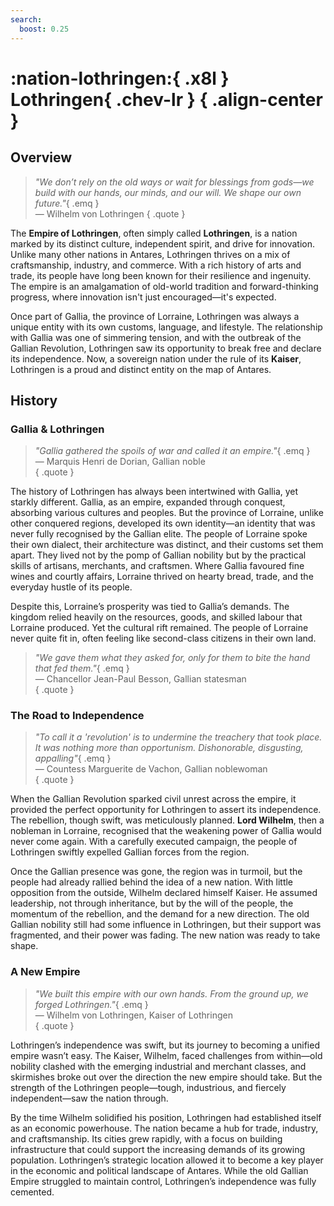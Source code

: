 ```yaml
---
search:
  boost: 0.25
---
```

# **:nation-lothringen:**{ .x8l } <br> **Lothringen**{ .chev-lr } { .align-center }

## Overview  

> *"We don’t rely on the old ways or wait for blessings from gods—we build with our hands, our minds, and our will. We shape our own future."*{ .emq }  
— Wilhelm von Lothringen
{ .quote }

The **Empire of Lothringen**, often simply called **Lothringen**, is a nation marked by its distinct culture, independent spirit, and drive for innovation. Unlike many other nations in Antares, Lothringen thrives on a mix of craftsmanship, industry, and commerce. With a rich history of arts and trade, its people have long been known for their resilience and ingenuity. The empire is an amalgamation of old-world tradition and forward-thinking progress, where innovation isn't just encouraged—it's expected.

Once part of Gallia, the province of Lorraine, Lothringen was always a unique entity with its own customs, language, and lifestyle. The relationship with Gallia was one of simmering tension, and with the outbreak of the Gallian Revolution, Lothringen saw its opportunity to break free and declare its independence. Now, a sovereign nation under the rule of its **Kaiser**, Lothringen is a proud and distinct entity on the map of Antares.

## History  

### Gallia & Lothringen  

> *"Gallia gathered the spoils of war and called it an empire."*{ .emq }  
— Marquis Henri de Dorian, Gallian noble  
{ .quote }

The history of Lothringen has always been intertwined with Gallia, yet starkly different. Gallia, as an empire, expanded through conquest, absorbing various cultures and peoples. But the province of Lorraine, unlike other conquered regions, developed its own identity—an identity that was never fully recognised by the Gallian elite. The people of Lorraine spoke their own dialect, their architecture was distinct, and their customs set them apart. They lived not by the pomp of Gallian nobility but by the practical skills of artisans, merchants, and craftsmen. Where Gallia favoured fine wines and courtly affairs, Lorraine thrived on hearty bread, trade, and the everyday hustle of its people.

Despite this, Lorraine’s prosperity was tied to Gallia’s demands. The kingdom relied heavily on the resources, goods, and skilled labour that Lorraine produced. Yet the cultural rift remained. The people of Lorraine never quite fit in, often feeling like second-class citizens in their own land. 

> *"We gave them what they asked for, only for them to bite the hand that fed them."*{ .emq }  
— Chancellor Jean-Paul Besson, Gallian statesman  
{ .quote }

### The Road to Independence  

> *"To call it a 'revolution' is to undermine the treachery that took place. It was nothing more than opportunism. Dishonorable, disgusting, appalling"*{ .emq }  
— Countess Marguerite de Vachon, Gallian noblewoman  
{ .quote }

When the Gallian Revolution sparked civil unrest across the empire, it provided the perfect opportunity for Lothringen to assert its independence. The rebellion, though swift, was meticulously planned. **Lord Wilhelm**, then a nobleman in Lorraine, recognised that the weakening power of Gallia would never come again. With a carefully executed campaign, the people of Lothringen swiftly expelled Gallian forces from the region.

Once the Gallian presence was gone, the region was in turmoil, but the people had already rallied behind the idea of a new nation. With little opposition from the outside, Wilhelm declared himself Kaiser. He assumed leadership, not through inheritance, but by the will of the people, the momentum of the rebellion, and the demand for a new direction. The old Gallian nobility still had some influence in Lothringen, but their support was fragmented, and their power was fading. The new nation was ready to take shape.

### A New Empire  

> *"We built this empire with our own hands. From the ground up, we forged Lothringen."*{ .emq }  
— Wilhelm von Lothringen, Kaiser of Lothringen  
{ .quote }

Lothringen’s independence was swift, but its journey to becoming a unified empire wasn’t easy. The Kaiser, Wilhelm, faced challenges from within—old nobility clashed with the emerging industrial and merchant classes, and skirmishes broke out over the direction the new empire should take. But the strength of the Lothringen people—tough, industrious, and fiercely independent—saw the nation through.

By the time Wilhelm solidified his position, Lothringen had established itself as an economic powerhouse. The nation became a hub for trade, industry, and craftsmanship. Its cities grew rapidly, with a focus on building infrastructure that could support the increasing demands of its growing population. Lothringen’s strategic location allowed it to become a key player in the economic and political landscape of Antares. While the old Gallian Empire struggled to maintain control, Lothringen’s independence was fully cemented.
